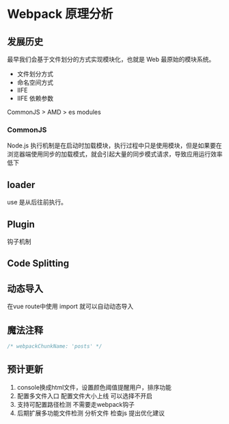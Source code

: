 <!--
 * @Author: your name
 * @Date: 2021-06-15 08:56:24
 * @LastEditTime: 2021-06-17 15:38:50
 * @LastEditors: Please set LastEditors
 * @Description: In User Settings Edit
 * @FilePath: /Webpack-finishing-5.x/README.md
-->
# Webpack 原理分析

## 发展历史

最早我们会基于文件划分的方式实现模块化，也就是 Web 最原始的模块系统。

* 文件划分方式
* 命名空间方式
* IIFE
* IIFE 依赖参数

CommonJS > AMD > es modules

### CommonJS

Node.js 执行机制是在启动时加载模块，执行过程中只是使用模块，但是如果要在浏览器端使用同步的加载模式，就会引起大量的同步模式请求，导致应用运行效率低下

## loader

use 是从后往前执行。

## Plugin

钩子机制

## Code Splitting

## 动态导入

在vue route中使用 import 就可以自动动态导入

## 魔法注释

``` js
/* webpackChunkName: 'posts' */
```


## 预计更新

1. console换成html文件，设置颜色阈值提醒用户，排序功能
2. 配置多文件入口 配置文件大小上线 可以选择不开启
3. 支持可配置路径检测 不需要走webpack钩子
4. 后期扩展多功能文件检测 分析文件 检查js 提出优化建议